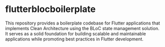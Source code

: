 # flutterblocboilerplate

This repository provides a boilerplate codebase for Flutter applications that implements Clean Architecture using the BLoC state management solution. It serves as a solid foundation for building scalable and maintainable applications while promoting best practices in Flutter development.
